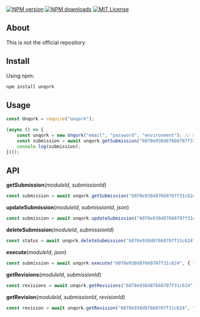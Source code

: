 [![NPM version][npm-version-image]][npm-url]
[![NPM downloads][npm-downloads-image]][npm-downloads-url]
[![MIT License][license-image]][license-url]

[license-image]: https://img.shields.io/badge/license-Apache%202-blue.svg?style=flat
[license-url]: LICENSE
[npm-url]: https://npmjs.org/package/unqork
[npm-version-image]: https://img.shields.io/npm/v/unqork.svg?style=flat
[npm-downloads-image]: https://img.shields.io/npm/dm/unqork.svg?style=flat
[npm-downloads-url]: https://npmcharts.com/compare/unqork?minimal=true

## About

This is not the official repository

## Install

Using npm:

```javascript
npm install unqork
```

## Usage

```javascript
const Unqork = require("unqork");

(async () => {
    const unqork = new Unqork("email", "password", "environment"); // new Unqork("example@email.com", "password123", "stg-example"); https://stg-example.unqork.com
    const submission = await unqork.getSubmission("6078e938d87660707f31c624", "6053e968afcc293120198785");
    console.log(submission);
})();
```

## API

**getSubmission**(_moduleId_, _submissionId_)

```javascript
const submission = await unqork.getSubmission("6078e938d87660707f31c624", "6053e968afcc293120198785");
```

**updateSubmission**(_moduleId_, _submissionId_, _json_)

```javascript
const submission = await unqork.updateSubmission("6078e938d87660707f31c624", "6053e968afcc293120198785", { data: { fullName: "John Doe" });
```

**deleteSubmission**(_moduleId_, _submissionId_)

```javascript
const status = await unqork.deleteSubmission("6078e938d87660707f31c624", "6053e968afcc293120198785");
```

**execute**(_moduleId_, _json_)

```javascript
const submission = await unqork.execute("6078e938d87660707f31c624", { fullName: "John Doe" });
```

**getRevisions**(_moduleId_, _submissionId_)

```javascript
const revisions = await unqork.getRevisions("6078e938d87660707f31c624", "6053e968afcc293120198785");
```

**getRevision**(_moduleId_, _submissionId_, _revisionId_)

```javascript
const revision = await unqork.getRevision("6078e938d87660707f31c624", "6053e968afcc293120198785", "631e45648d8561859j23c789");
```
